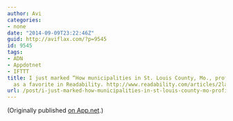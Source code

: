 ```yaml
---
author: Avi
categories:
- none
date: "2014-09-09T23:22:46Z"
guid: http://aviflax.com/?p=9545
id: 9545
tags:
- ADN
- Appdotnet
- IFTTT
title: I just marked “How municipalities in St. Louis County, Mo., profit from poverty”
  as a favorite in Readability. http://www.readability.com/articles/2lay2h3x
url: /post/i-just-marked-how-municipalities-in-st-louis-county-mo-profit-from-poverty-as-a-favorite-in-readability-httpwww-readability-comarticles2lay2h3x/
---
```

(Originally published [on App.net](http://alpha.app.net/aviflax/post/38481463).)